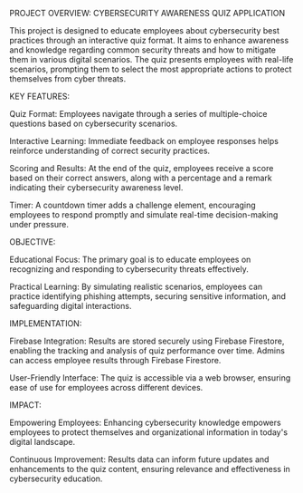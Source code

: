 PROJECT OVERVIEW: CYBERSECURITY AWARENESS QUIZ APPLICATION

This project is designed to educate employees about cybersecurity best practices through an interactive quiz format. It aims to enhance awareness and knowledge regarding common security threats and how to mitigate them in various digital scenarios. The quiz presents employees with real-life scenarios, prompting them to select the most appropriate actions to protect themselves from cyber threats.

KEY FEATURES:

Quiz Format: Employees navigate through a series of multiple-choice questions based on cybersecurity scenarios.

Interactive Learning: Immediate feedback on employee responses helps reinforce understanding of correct security practices.

Scoring and Results: At the end of the quiz, employees receive a score based on their correct answers, along with a percentage and a remark indicating their cybersecurity awareness level.

Timer: A countdown timer adds a challenge element, encouraging employees to respond promptly and simulate real-time decision-making under pressure.

OBJECTIVE:

Educational Focus: The primary goal is to educate employees on recognizing and responding to cybersecurity threats effectively.

Practical Learning: By simulating realistic scenarios, employees can practice identifying phishing attempts, securing sensitive information, and safeguarding digital interactions.

IMPLEMENTATION:

Firebase Integration: Results are stored securely using Firebase Firestore, enabling the tracking and analysis of quiz performance over time. Admins can access employee results through Firebase Firestore.

User-Friendly Interface: The quiz is accessible via a web browser, ensuring ease of use for employees across different devices.

IMPACT:

Empowering Employees: Enhancing cybersecurity knowledge empowers employees to protect themselves and organizational information in today's digital landscape.

Continuous Improvement: Results data can inform future updates and enhancements to the quiz content, ensuring relevance and effectiveness in cybersecurity education.
